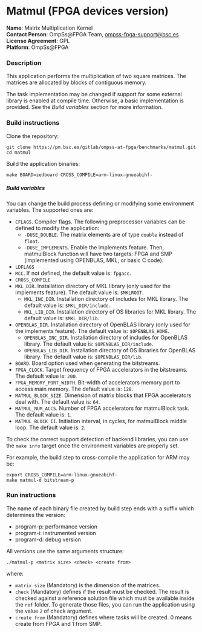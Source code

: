 # Matmul (FPGA devices version)

**Name**: Matrix Multiplication Kernel  
**Contact Person**: OmpSs@FPGA Team, ompss-fpga-support@bsc.es  
**License Agreement**: GPL  
**Platform**: OmpSs@FPGA


### Description
This application performs the multiplication of two square matrices. The matrices are allocated by blocks of contiguous memory.

The task implementation may be changed if support for some external library is enabled at compile time. Otherwise, a basic implementation is provided. See the *Build variables* section for more information.

### Build instructions
Clone the repository:
```
git clone https://pm.bsc.es/gitlab/ompss-at-fpga/benchmarks/matmul.git
cd matmul
```

Build the application binaries:
```
make BOARD=zedboard CROSS_COMPILE=arm-linux-gnueabihf-
```
##### Build variables
You can change the build process defining or modifying some environment variables.
The supported ones are:
  - `CFLAGS`. Compiler flags. The following preprocessor variables can be defined to modify the application:
    - `-DUSE_DOUBLE`. The matrix elements are of type `double` instead of `float`.
    - `-DUSE_IMPLEMENTS`. Enable the implements feature. Then, matmulBlock function will have two targets: FPGA and SMP (implemented using OPENBLAS, MKL, or basic C code).
  - `LDFLAGS`
  - `MCC`. If not defined, the default value is: `fpgacc`.
  - `CROSS_COMPILE`
  - `MKL_DIR`. Installation directory of MKL library (only used for the implements feature). The default value is: `$MKLROOT`.
    - `MKL_INC_DIR`. Installation directory of includes for MKL library. The default value is: `$MKL_DIR/include`.
    - `MKL_LIB_DIR`. Installation directory of OS libraries for MKL library. The default value is: `$MKL_DIR/lib`.
  - `OPENBLAS_DIR`. Installation directory of OpenBLAS library (only used for the implements feature). The default value is: `$OPENBLAS_HOME`.
    - `OPENBLAS_INC_DIR`. Installation directory of includes for OpenBLAS library. The default value is: `$OPENBLAS_DIR/include`.
    - `OPENBLAS_LIB_DIR`. Installation directory of OS libraries for OpenBLAS library. The default value is: `$OPENBLAS_DIR/lib`.
  - `BOARD`. Board option used when generating the bitstreams.
  - `FPGA_CLOCK`. Target frequency of FPGA accelerators in the bitstreams. The default value is: `200`.
  - `FPGA_MEMORY_PORT_WIDTH`. Bit-width of accelerators memory port to access main memory. The default value is: `128`.
  - `MATMUL_BLOCK_SIZE`. Dimension of matrix blocks that FPGA accelerators deal with. The default value is: `64`.
  - `MATMUL_NUM_ACCS`. Number of FPGA accelerators for matmulBlock task. The default value is: `1`.
  - `MATMUL_BLOCK_II`. Initiation interval, in cycles, for matmulBlock middle loop. The default value is: `2`.

To check the correct support detection of backend libraries, you can use the `make info` target once the environment variables are properly set.

For example, the build step to cross-compile the application for ARM may be:
```
export CROSS_COMPILE=arm-linux-gnueabihf-
make matmul-d bitstream-p
```

### Run instructions
The name of each binary file created by build step ends with a suffix which determines the version:
 - program-p: performance version
 - program-i: instrumented version
 - program-d: debug version

All versions use the same arguments structure:
```
./matmul-p <matrix size> <check> <create from>
```
where:
 - `matrix size` (Mandatory) is the dimension of the matrices.
 - `check` (Mandatory) defines if the result must be checked.
   The result is checked against a reference solution file which must be available inside the `ref` folder.
   To generate those files, you can run the application using the value `2` of check argument.
 - `create from` (Mandatory) defines where tasks will be created.
   0 means create from FPGA and 1 from SMP.
